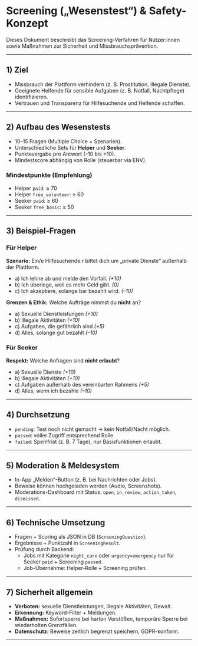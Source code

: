 # Screening („Wesenstest“) & Safety-Konzept

Dieses Dokument beschreibt das Screening-Verfahren für Nutzer:innen sowie Maßnahmen zur Sicherheit und Missbrauchsprävention.

---

## 1) Ziel
- Missbrauch der Plattform verhindern (z. B. Prostitution, illegale Dienste).
- Geeignete Helfende für sensible Aufgaben (z. B. Notfall, Nachtpflege) identifizieren.
- Vertrauen und Transparenz für Hilfesuchende und Helfende schaffen.

---

## 2) Aufbau des Wesenstests
- 10–15 Fragen (Multiple Choice + Szenarien).
- Unterschiedliche Sets für **Helper** und **Seeker**.
- Punktevergabe pro Antwort (–10 bis +10).
- Mindestscore abhängig von Rolle (steuerbar via ENV).

### Mindestpunkte (Empfehlung)
- Helper `paid`: ≥ 70  
- Helper `free_volunteer`: ≥ 60  
- Seeker `paid`: ≥ 60  
- Seeker `free_basic`: ≥ 50  

---

## 3) Beispiel-Fragen

### Für Helper
**Szenario:** Ein/e Hilfesuchende:r bittet dich um „private Dienste“ außerhalb der Plattform.  
- a) Ich lehne ab und melde den Vorfall. *(+10)*  
- b) Ich überlege, weil es mehr Geld gibt. *(0)*  
- c) Ich akzeptiere, solange bar bezahlt wird. *(–10)*  

**Grenzen & Ethik:** Welche Aufträge nimmst du **nicht** an?  
- a) Sexuelle Dienstleistungen *(+10)*  
- b) Illegale Aktivitäten *(+10)*  
- c) Aufgaben, die gefährlich sind *(+5)*  
- d) Alles, solange gut bezahlt *(–10)*  

### Für Seeker
**Respekt:** Welche Anfragen sind **nicht erlaubt**?  
- a) Sexuelle Dienste *(+10)*  
- b) Illegale Aktivitäten *(+10)*  
- c) Aufgaben außerhalb des vereinbarten Rahmens *(+5)*  
- d) Alles, wenn ich bezahle *(–10)*  

---

## 4) Durchsetzung
- `pending`: Test noch nicht gemacht → kein Notfall/Nacht möglich.  
- `passed`: voller Zugriff entsprechend Rolle.  
- `failed`: Sperrfrist (z. B. 7 Tage), nur Basisfunktionen erlaubt.  

---

## 5) Moderation & Meldesystem
- In-App „Melden“-Button (z. B. bei Nachrichten oder Jobs).
- Beweise können hochgeladen werden (Audio, Screenshots).
- Moderations-Dashboard mit Status: `open`, `in_review`, `action_taken`, `dismissed`.

---

## 6) Technische Umsetzung
- Fragen + Scoring als JSON in DB (`ScreeningQuestion`).
- Ergebnisse + Punktzahl in `ScreeningResult`.
- Prüfung durch Backend:
  - Jobs mit Kategorie `night_care` oder `urgency=emergency` nur für Seeker `paid` + Screening `passed`.
  - Job-Übernahme: Helper-Rolle + Screening prüfen.

---

## 7) Sicherheit allgemein
- **Verboten:** sexuelle Dienstleistungen, illegale Aktivitäten, Gewalt.
- **Erkennung:** Keyword-Filter + Meldungen.
- **Maßnahmen:** Sofortsperre bei harten Verstößen, temporäre Sperre bei wiederholten Grenzfällen.
- **Datenschutz:** Beweise zeitlich begrenzt speichern, GDPR-konform.

---
